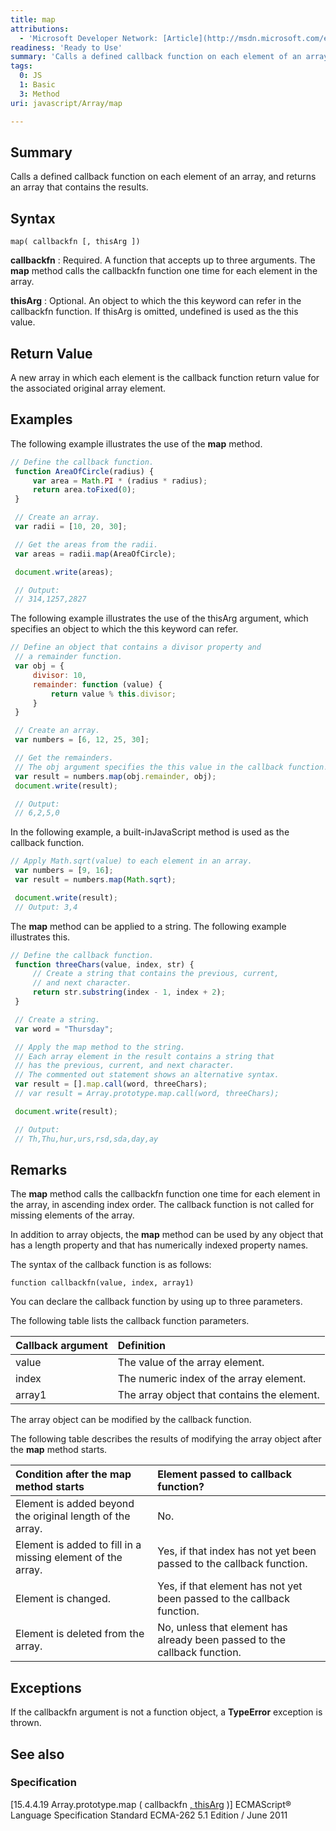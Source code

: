 ```yaml
---
title: map
attributions:
  - 'Microsoft Developer Network: [Article](http://msdn.microsoft.com/en-us/library/ie/ff679976(v=vs.94).aspx)'
readiness: 'Ready to Use'
summary: 'Calls a defined callback function on each element of an array, and returns an array that contains the results.'
tags:
  0: JS
  1: Basic
  3: Method
uri: javascript/Array/map

---
```

## Summary

Calls a defined callback function on each element of an array, and returns an array that contains the results.

## Syntax

    map( callbackfn [, thisArg ])

**callbackfn**
:   Required. A function that accepts up to three arguments. The **map** method calls the callbackfn function one time for each element in the array.

**thisArg**
:   Optional. An object to which the this keyword can refer in the callbackfn function. If thisArg is omitted, undefined is used as the this value.

## Return Value

A new array in which each element is the callback function return value for the associated original array element.

## Examples

The following example illustrates the use of the **map** method.

``` js
// Define the callback function.
 function AreaOfCircle(radius) {
     var area = Math.PI * (radius * radius);
     return area.toFixed(0);
 }

 // Create an array.
 var radii = [10, 20, 30];

 // Get the areas from the radii.
 var areas = radii.map(AreaOfCircle);

 document.write(areas);

 // Output:
 // 314,1257,2827
```

The following example illustrates the use of the thisArg argument, which specifies an object to which the this keyword can refer.

``` js
// Define an object that contains a divisor property and
 // a remainder function.
 var obj = {
     divisor: 10,
     remainder: function (value) {
         return value % this.divisor;
     }
 }

 // Create an array.
 var numbers = [6, 12, 25, 30];

 // Get the remainders.
 // The obj argument specifies the this value in the callback function.
 var result = numbers.map(obj.remainder, obj);
 document.write(result);

 // Output:
 // 6,2,5,0
```

In the following example, a built-inJavaScript method is used as the callback function.

``` js
// Apply Math.sqrt(value) to each element in an array.
 var numbers = [9, 16];
 var result = numbers.map(Math.sqrt);

 document.write(result);
 // Output: 3,4
```

The **map** method can be applied to a string. The following example illustrates this.

``` js
// Define the callback function.
 function threeChars(value, index, str) {
     // Create a string that contains the previous, current,
     // and next character.
     return str.substring(index - 1, index + 2);
 }

 // Create a string.
 var word = "Thursday";

 // Apply the map method to the string.
 // Each array element in the result contains a string that
 // has the previous, current, and next character.
 // The commented out statement shows an alternative syntax.
 var result = [].map.call(word, threeChars);
 // var result = Array.prototype.map.call(word, threeChars);

 document.write(result);

 // Output:
 // Th,Thu,hur,urs,rsd,sda,day,ay
```

## Remarks

The **map** method calls the callbackfn function one time for each element in the array, in ascending index order. The callback function is not called for missing elements of the array.

In addition to array objects, the **map** method can be used by any object that has a length property and that has numerically indexed property names.

The syntax of the callback function is as follows:

`function callbackfn(value, index, array1)`

You can declare the callback function by using up to three parameters.

The following table lists the callback function parameters.

|Callback argument|Definition|
|:----------------|:---------|
|value|The value of the array element.|
|index|The numeric index of the array element.|
|array1|The array object that contains the element.|

The array object can be modified by the callback function.

The following table describes the results of modifying the array object after the **map** method starts.

|Condition after the **map** method starts|Element passed to callback function?|
|:----------------------------------------|:-----------------------------------|
|Element is added beyond the original length of the array.|No.|
|Element is added to fill in a missing element of the array.|Yes, if that index has not yet been passed to the callback function.|
|Element is changed.|Yes, if that element has not yet been passed to the callback function.|
|Element is deleted from the array.|No, unless that element has already been passed to the callback function.|

## Exceptions

If the callbackfn argument is not a function object, a **TypeError** exception is thrown.

## See also

### Specification

[15.4.4.19 Array.prototype.map ( callbackfn [ , thisArg](http://www.ecma-international.org/ecma-262/5.1/#sec-15.4.4.19) )] ECMAScript® Language Specification Standard ECMA-262 5.1 Edition / June 2011

